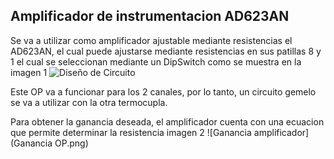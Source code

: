 ## Amplificador de instrumentacion AD623AN

Se va a utilizar como amplificador ajustable mediante resistencias el AD623AN, el cual puede ajustarse mediante resistencias en sus patillas 8 y 1 el cual se seleccionan mediante un DipSwitch como se muestra en la imagen 1  ![Diseño de Circuito](DiseñoCircuito.png)



Este OP va a funcionar para los 2 canales, por lo tanto, un circuito gemelo se va a utilizar con la otra termocupla.

Para obtener la ganancia deseada, el amplificador cuenta con una ecuacion que permite determinar la resistencia imagen 2 ![Ganancia amplificador](Ganancia OP.png)


